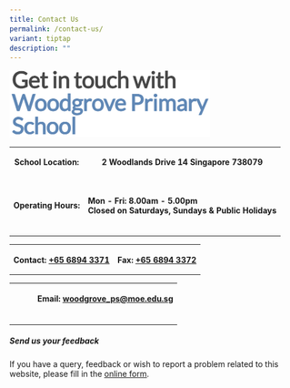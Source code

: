 ```yaml
---
title: Contact Us
permalink: /contact-us/
variant: tiptap
description: ""
---
```

<p></p>
<div class="isomer-image-wrapper">
<img style="width: 70%;" height="auto" width="100%" alt="" src="/images/Screenshot_2024_07_22_121737.png">
</div>
<p></p>
<table style="minWidth: 50px">
<colgroup>
<col>
<col>
</colgroup>
<tbody>
<tr>
<th rowspan="1" colspan="1">
<p>School Location:</p>
</th>
<th rowspan="1" colspan="1">
<p>2 Woodlands Drive 14 Singapore 738079</p>
<p></p>
</th>
</tr>
<tr>
<td rowspan="1" colspan="1">
<p>
<br><strong>Operating Hours:</strong>
</p>
</td>
<td rowspan="1" colspan="1">
<p>
<br><strong>Mon - Fri:&nbsp;8.00am - 5.00pm<br>Closed on Saturdays, Sundays &amp; Public Holidays</strong>
</p>
<p></p>
</td>
</tr>
<tr>
<td rowspan="1" colspan="1">
<p></p>
</td>
<td rowspan="1" colspan="1">
<p></p>
</td>
</tr>
</tbody>
</table>
<table style="minWidth: 50px">
<colgroup>
<col>
<col>
</colgroup>
<tbody>
<tr>
<th rowspan="1" colspan="1">
<p>Contact: <a href="tel:+6568943371" rel="noopener noreferrer nofollow" target="_blank"><u>+65 6894 3371</u></a>
</p>
</th>
<th rowspan="1" colspan="1">
<p>Fax: <a href="tel:+6568943372" rel="noopener noreferrer nofollow" target="_blank"><u>+65 6894 3372</u></a>
</p>
</th>
</tr>
</tbody>
</table>
<table style="minWidth: 100px">
<colgroup>
<col>
<col>
<col>
<col>
</colgroup>
<tbody>
<tr>
<th rowspan="1" colspan="1">
<p></p>
</th>
<th rowspan="1" colspan="1">
<p></p>
</th>
<th rowspan="1" colspan="1">
<p></p>
</th>
<th rowspan="1" colspan="1">
<p>Email: <a href="mailto:woodgrove_ps@moe.edu.sg" rel="noopener noreferrer nofollow" target="_blank"><u>woodgrove_ps@moe.edu.sg</u></a>
</p>
<p></p>
</th>
</tr>
<tr>
<td rowspan="1" colspan="1">
<p></p>
</td>
<td rowspan="1" colspan="1">
<p></p>
</td>
<td rowspan="1" colspan="1">
<p></p>
</td>
<td rowspan="1" colspan="1">
<p></p>
</td>
</tr>
</tbody>
</table>
<h5>Send us your feedback</h5>
<p>If you have a query, feedback or wish to report a problem related to this
website, please fill in the <a href="https://form.gov.sg/6699e13ea84bf4a6af275334" rel="noreferrer" target="_blank"><u>online form</u></a>.</p>